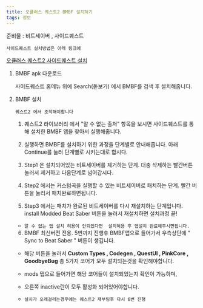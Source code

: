 ```yaml
---
title: 오큘러스 퀘스트2 BMBF 설치하기
tags: 정보
---
```


준비물 : 비트세이버 , 사이드퀘스트

`사이드퀘스트 설치방법은 아래 링크에`

[오큘러스 퀘스트2 사이드퀘스트 설치](/2023/04/12/oculus-quest2-sidequest.html) 

1. BMBF apk 다운로드

    사이드퀘스트 홈메뉴 위에 Search(돋보기) 에서 BMBF를 검색 후 설치해줍니다.

2. BMBF 설치

    `퀘스트2 에서 조작해야합니다`

    1) 퀘스트2 라이브러리 에서 "알 수 없는 출처" 항목을 보시면  사이드퀘스트를 통해 설치한 BMBF 앱을 찾아서 실행해줍니다.

    2) 실행하면 BMBF를 설치하기 위한 과정을 단계별로 안내해줍니다.
아래 Continue를 눌러 단계별로 시키는대로 합시다.

    3) Step1 은 설치되어있는 비트세이버를 제거하는 단계. 대충 삭제하는 빨간버튼 눌러서 제거하고 다음단계로 넘어갑시다.

    4) Step2 에서는 커스텀곡을 실행할 수 있는 비트세이버로 패치하는 단계. 빨간 버튼을 눌러서 패치완료하면됩니다.

    5) Step3 에서는 패치가 완료된 비트세이버를 다시 재설치하는 단계입니다. install Modded Beat Saber 버튼을 눌러서 재설치하면  설치과정 끝!

    - `알 수 없는 앱 설치 허용이 안되있다면  설치허용 후 앱설치 완료해주시면됩니다.`

    6) BMBF 최신버전 전용. 5번까지 진행후 BMBF앱으로 들어가서  우측상단에 " Sync to Beat Saber " 버튼이 생깁니다.

    - 해당 버튼을 눌러서  **Custom Types , Codegen , QuestUI , PinkCore , GoodbyeBug**  총 5가지 코어가 모두 설치되는것을 확인해야합니다.

    - mods 탭으로 들어가면  해당 코어들이 설치되었는지 확인이 가능하며,

    - 오른쪽 inactive란이 모두 활성화 되어있어야합니다.

    - `설치가 오래걸리는경우에는 퀘스트2 재부팅후 다시 6번 진행`